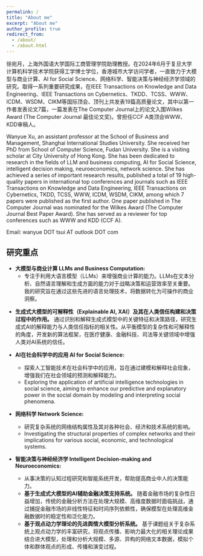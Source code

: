 ```yaml
---
permalink: /
title: "About me"
excerpt: "About me"
author_profile: true
redirect_from: 
  - /about/
  - /about.html
---
```


徐宛月，上海外国语大学国际工商管理学院助理教授。在2024年6月于复旦大学计算机科学技术学院获得工学博士学位，香港城市大学访问学者，一直致力于大模型与商业计算、AI for Social Science、网络科学、智能决策与神经经济学领域的研究。取得一系列重要研究成果，在IEEE Transactions on Knowledge and Data Engineering、IEEE Transactions on Cybernetics、TKDD、TCSS、WWW、ICDM、WSDM、CIKM等国际顶会、顶刊上共发表19篇高质量论文，其中以第一作者发表论文7篇，一篇发表在The Computer Journal上的论文入围Wilkes Award (The Computer Journal 最佳论文奖)。曾担任CCF A类顶会WWW、KDD审稿人。

Wanyue Xu, an assistant professor at the School of Business and Management, Shanghai International Studies University. She received her PhD from School of Computer Science, Fudan University. She is a visiting scholar at City University of Hong Kong. She has been dedicated to research in the fields of LLM and business computing, AI for Social Science, intelligent decision making, neuroeconomics, network science. She has achieved a series of important research results, published a total of 19 high-quality papers in international top conferences and journals such as IEEE Transactions on Knowledge and Data Engineering, IEEE Transactions on Cybernetics, TKDD, TCSS, WWW, ICDM, WSDM, CIKM, among which 7 papers were published as the first author. One paper published in The Computer Journal was nominated for the Wilkes Award (The Computer Journal Best Paper Award). She has served as a reviewer for top conferences such as WWW and KDD (CCF A).


Email: wanyue DOT tsui AT outlook DOT com


## 研究重点

- **大模型与商业计算 LLMs and Business Computation:**
  - 专注于利用大语言模型（LLMs）来增强商业计算的能力。LLMs在文本分析、自然语言理解和生成方面的能力对于战略决策和运营效率至关重要。我的研究旨在通过这些先进的语言处理技术，将数据转化为可操作的商业洞察。
<!--  - Specializing in leveraging Large Language Models (LLMs) to enhance capabilities in business computation. The capabilities of LLMs in text analysis, natural language understanding, and generation are pivotal for strategic decision-making and operational efficiency. My research aims to transform data into actionable business insights through these advanced language processing technologies.-->
 - **生成式大模型的可解释性（Explainable AI, XAI）及其在人类信任构建和决策过程中的作用。** 通过识别和解释生成式模型中的关键特征和决策路径，研究生成式AI的解释能力与人类信任指标的相关性。从平衡模型的复杂性和可解释性的角度，开发新的算法框架，在医疗健康、金融科技、司法等关键领域中增强人类对AI系统的信任。


- **AI在社会科学中的应用 AI for Social Science:**
  - 探索人工智能技术在社会科学中的应用，旨在通过建模和解释社会现象，增强我们在社会领域的预测和解释能力。
  - Exploring the application of artificial intelligence technologies in social science, aiming to enhance our predictive and explanatory power in the social domain by modeling and interpreting social phenomena.

- **网络科学 Network Science:**
  - 研究复杂系统的网络结构属性及其对各种社会、经济和技术系统的影响。
  - Investigating the structural properties of complex networks and their implications for various social, economic, and technological systems.

- **智能决策与神经经济学 Intelligent Decision-making and Neuroeconomics:**
  - 从事决策的认知过程研究和智能系统开发，帮助提高商业中人的决策能力。
  <!-- - Engaged in the study of cognitive processes in decision-making and the development of intelligent systems that can augment human decision-making capabilities. -->
  - **基于生成式大模型的AI辅助金融决策支持系统。** 随着金融市场的复杂性日益增加，传统的金融分析方法在处理大规模、高维度数据时面临挑战，通过捕捉金融市场的非线性特征和时间序列依赖性，确保模型在处理高维金融数据时的稳定性和泛化能力。
  - **基于观点动力学理论的先进舆情大模型分析系统。** 基于课题组关于复杂系统上观点动力学的丰富研究，将观点传播、影响力最大化的相关理论成果结合进大模型，处理和分析大规模、多源、异构的网络文本数据，模拟个体和群体观点的形成、传播和演变过程。
 

